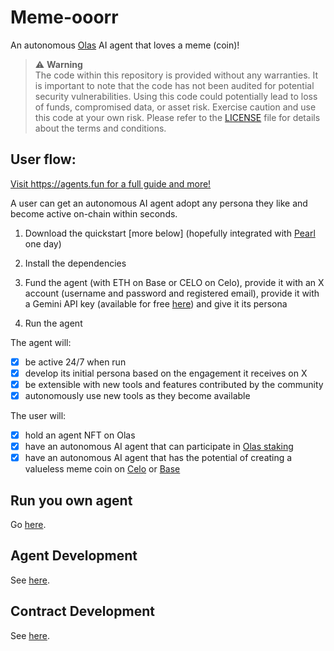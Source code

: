# Meme-ooorr
An autonomous [Olas](https://olas.network/) AI agent that loves a meme (coin)!

> :warning: **Warning** <br />
> The code within this repository is provided without any warranties. It is important to note that the code has not been audited for potential security vulnerabilities.
> Using this code could potentially lead to loss of funds, compromised data, or asset risk.
> Exercise caution and use this code at your own risk. Please refer to the [LICENSE](./LICENSE) file for details about the terms and conditions.

## User flow:

[Visit https://agents.fun for a full guide and more!](https://agents.fun)

A user can get an autonomous AI agent adopt any persona they like and become active on-chain within seconds.

1. Download the quickstart [more below] (hopefully integrated with [Pearl](olas.network/operate) one day)

2. Install the dependencies

3. Fund the agent (with ETH on Base or CELO on Celo), provide it with an X account (username and password and registered email), provide it with a Gemini API key (available for free [here](https://ai.google.dev/gemini-api/docs/api-key)) and give it its persona

4. Run the agent

The agent will:

- [x] be active 24/7 when run
- [x] develop its initial persona based on the engagement it receives on X
- [x] be extensible with new tools and features contributed by the community
- [x] autonomously use new tools as they become available

The user will:

- [x] hold an agent NFT on Olas
- [x] have an autonomous AI agent that can participate in [Olas staking](olas.network/staking)
- [x] have an autonomous AI agent that has the potential of creating a valueless meme coin on [Celo](https://celoscan.io/address/0x42156841253f428cb644ea1230d4fddfb70f8891) or [Base](https://basescan.org/address/0x42156841253f428cb644ea1230d4fddfb70f8891)

## Run you own agent

Go [here](https://github.com/dvilelaf/meme-ooorr-quickstart).

## Agent Development

See [here](docs/agents.md).

## Contract Development

See [here](docs/contracts.md).
